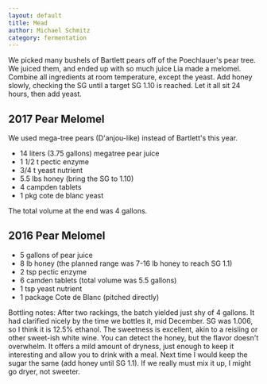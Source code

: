```yaml
---
layout: default
title: Mead
author: Michael Schmitz
category: fermentation
---
```


We picked many bushels of Bartlett pears off of the Poechlauer's pear tree.  We
juiced them, and ended up with so much juice Lia made a melomel. Combine all ingredients at room temperature, except the yeast. Add honey slowly, checking the SG until a target SG 1.10 is reached. Let it all sit 24 hours, then add yeast.

## 2017 Pear Melomel

We used mega-tree pears (D'anjou-like) instead of Bartlett's this year.

* 14 liters (3.75 gallons) megatree pear juice
* 1 1/2 t pectic enzyme
* 3/4 t yeast nutrient
* 5.5 lbs honey (bring the SG to 1.10)
* 4 campden tablets
* 1 pkg cote de blanc yeast

The total volume at the end was 4 gallons.


## 2016 Pear Melomel

* 5 gallons of pear juice
* 8 lb honey (the planned range was 7-16 lb honey to reach SG 1.1)
* 2 tsp pectic enzyme
* 6 camden tablets (total volume was 5.5 gallons)
* 1 tsp yeast nutrient
* 1 package Cote de Blanc (pitched directly)

Bottling notes: After two rackings, the batch yielded just shy of 4 gallons. It had clarified nicely by the time we bottles it, mid December. SG was 1.006, so I think it is 12.5% ethanol. The sweetness is excellent, akin to a reisling or other sweet-ish white wine. You can detect the honey, but the flavor doesn't overwhelm. It offers a mild amount of dryness, just enough to keep it interesting and allow you to drink with a meal. Next time I would keep the sugar the same (add honey until SG 1.1). If we really must mix it up, I might go dryer, not sweeter.
